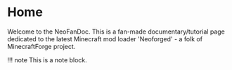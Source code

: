 # Home

Welcome to the NeoFanDoc. This is a fan-made documentary/tutorial page dedicated to the latest Minecraft mod loader 'Neoforged' - a folk of MinecraftForge project.

!!! note 
    This is a note block.